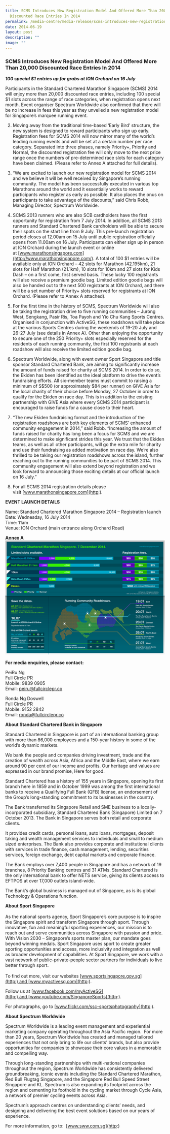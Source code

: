 ```yaml
---
title: SCMS Introduces New Registration Model And Offered More Than 20000
  Discounted Race Entries In 2014
permalink: /media-centre/media-release/scms-introduces-new-registration-model-and-offered-more-than-20000/
date: 2014-06-19
layout: post
description: ""
image: ""
---
```

### **SCMS Introduces New Registration Model And Offered More Than 20,000 Discounted Race Entries In 2014**
**_100 special $1 entries up for grabs at ION Orchard on 16 July_**  
  
Participants in the Standard Chartered Marathon Singapore (SCMS) 2014 will enjoy more than 20,000 discounted race entries, including 100 special $1 slots across the range of race categories, when registration opens next month. Event organiser Spectrum Worldwide also confirmed that there will be no increase in fees this year as they unveiled a new registration model for Singapore’s marquee running event.   
  
2. Moving away from the traditional time-based ‘Early Bird’ structure, the new system is designed to reward participants who sign up early. Registration fees for SCMS 2014 will now mirror many of the world’s leading running events and will be set at a certain number per race category. Separated into three phases, namely Priority+, Priority and Normal, the discounted registration fee will only move to the next price range once the numbers of pre-determined race slots for each category have been claimed. (Please refer to Annex A attached for full details).   
  
3. “We are excited to launch our new registration model for SCMS 2014 and we believe it will be well received by Singapore’s running community. The model has been successfully executed in various top Marathons around the world and it essentially works to reward participants who register as early as possible. It also places the onus on participants to take advantage of the discounts,” said Chris Robb, Managing Director, Spectrum Worldwide.   
  
4. SCMS 2013 runners who are also SCB cardholders have the first opportunity for registration from 7 July 2014. In addition, all SCMS 2013 runners and Standard Chartered Bank cardholders will be able to secure their spots on the start line from 9 July. This pre-launch registration period closes at 12.00am on 15 July until public registration officially opens from 11.00am on 16 July. Participants can either sign up in person at ION Orchard during the launch event or online at [www.marathonsingapore.com](http://www.marathonsingapore.com/). A total of 100 $1 entries will be available only at ION Orchard – 42 slots for Marathon (42.195km), 21 slots for Half Marathon (21.1km), 10 slots for 10km and 27 slots for Kids Dash – on a first come, first served basis. These lucky 100 registrants will also receive a premium goodie bag. Limited edition goodie bags will also be handed out to the next 500 registrants at ION Orchard, and there will be a set number of Priority+ slots reserved for registrants at ION Orchard. (Please refer to Annex A attached).  
  
5. For the first time in the history of SCMS, Spectrum Worldwide will also be taking the registration drive to five running communities – Jurong West, Sengkang, Pasir Ris, Toa Payoh and Yio Chu Kang Sports Centres. Organised in conjunction with ActiveSG, these roadshows will take place at the various Sports Centres during the weekends of 19-20 July and 26-27 July (see details in Annex A). Other than enjoying the opportunity to secure one of the 250 Priority+ slots especially reserved for the residents of each running community, the first 100 registrants at each roadshow will also receive the limited edition goodie bag.  
  
6. Spectrum Worldwide, along with event owner Sport Singapore and title sponsor Standard Chartered Bank, are aiming to significantly increase the amount of funds raised for charity at SCMS 2014. In order to do so, the Ekiden has been identified as the ideal platform to drive the event’s fundraising efforts. All six-member teams must commit to raising a minimum of S$500 (or approximately $84 per runner) on GIVE Asia for the local charity of their choice before Monday, 27 October in order to qualify for the Ekiden on race day. This is in addition to the existing partnership with GIVE Asia where every SCMS 2014 participant is encouraged to raise funds for a cause close to their heart.  
  
7. “The new Ekiden fundraising format and the introduction of the registration roadshows are both key elements of SCMS’ enhanced community engagement in 2014,” said Robb. “Increasing the amount of funds raised for charity has long been a focus for SCMS and we are determined to make significant strides this year. We trust that the Ekiden teams, as well as all other participants, will go the extra mile for charity and use their fundraising as added motivation on race day. We’re also thrilled to be taking our registration roadshows across the island, further reaching out to the running communities to be part of SCMS 2014. This community engagement will also extend beyond registration and we look forward to announcing those exciting details at our official launch on 16 July.”  
  
8. For all SCMS 2014 registration details please visit [www.marathonsingapore.com](http:).  
  
  
**EVENT LAUNCH DETAILS**  
  
Name: Standard Chartered Marathon Singapore 2014 – Registration launch  
Date: Wednesday, 16 July 2014  
Time: 11am   
Venue: ION Orchard (main entrance along Orchard Road)  
  
**Annex A**
![SCMS 2014_Registration Infographic_30 June](/images/Media%20Centre/Media%20Release/2014/June/SCMS%202014_Registration%20Infographic_30%20June.jpeg)

**For media enquiries, please contact:**  
  
PeiRu Ng                      
Full Circle PR  
Mobile: 9839 0905  
Email: [peiru@fullcirclepr.co](http:)  
  
Ronda Ng Doswell  
Full Circle PR  
Mobile: 9152 2842  
Email: [ronda@fullcirclepr.co](http:)  
  
  
**About Standard Chartered Bank in Singapore**    

Standard Chartered in Singapore is part of an international banking group with more than 86,000 employees and a 150-year history in some of the world’s dynamic markets.

We bank the people and companies driving investment, trade and the creation of wealth across Asia, Africa and the Middle East, where we earn around 90 per cent of our income and profits. Our heritage and values are expressed in our brand promise, Here for good.

Standard Chartered has a history of 155 years in Singapore, opening its first branch here in 1859 and in October 1999 was among the first international banks to receive a Qualifying Full Bank (QFB) license, an endorsement of the Group’s long-standing commitment to its businesses in the country.

The Bank transferred its Singapore Retail and SME business to a locally-incorporated subsidiary, Standard Chartered Bank (Singapore) Limited on 7 October 2013. The Bank in Singapore serves both retail and corporate clients.

It provides credit cards, personal loans, auto loans, mortgages, deposit taking and wealth management services to individuals and small to medium sized enterprises. The Bank also provides corporate and institutional clients with services in trade finance, cash management, lending, securities services, foreign exchange, debt capital markets and corporate finance.

The Bank employs over 7,400 people in Singapore and has a network of 19 branches, 8 Priority Banking centres and 31 ATMs. Standard Chartered is the only international bank to offer NETS service, giving its clients access to EFTPOS at over 17,000 outlets island-wide.

The Bank’s global business is managed out of Singapore, as is its global Technology & Operations function.

  
**About Sport Singapore**  
   
As the national sports agency, Sport Singapore’s core purpose is to inspire the Singapore spirit and transform Singapore through sport. Through innovative, fun and meaningful sporting experiences, our mission is to reach out and serve communities across Singapore with passion and pride. With Vision 2030 – Singapore’s sports master plan, our mandate goes beyond winning medals. Sport Singapore uses sport to create greater sporting opportunities and access, more inclusivity and integration as well as broader development of capabilities. At Sport Singapore, we work with a vast network of public-private-people sector partners for individuals to live better through sport.  
   
To find out more, visit our websites [www.sportsingapore.gov.sg](http:) and [www.myactivesg.com](http:).  
  
Follow us at [www.facebook.com/myActiveSG](http:) and [www.youtube.com/SingaporeSports](http:).  
  
For photographs, go to [www.flickr.com/ssc-sportsphotography](http:).  
  
  
**About Spectrum Worldwide**  
  
Spectrum Worldwide is a leading event management and experiential marketing company operating throughout the Asia Pacific region.  For more than 20 years, Spectrum Worldwide has created and managed tailored experiences that not only bring to life our clients’ brands, but also provide opportunities for companies to showcase their core values in a memorable and compelling way.  
  
Through long-standing partnerships with multi-national companies throughout the region, Spectrum Worldwide has consistently delivered groundbreaking, iconic events including the Standard Chartered Marathon, Red Bull Flugtag Singapore, and the Singapore Red Bull Speed Street Singapore and KL. Spectrum is also expanding its footprint across the region and cementing its foothold in the cycling market through Cycle Asia, a network of premier cycling events across Asia.  
  
Spectrum’s approach centres on understanding clients’ needs, and designing and delivering the best event solutions based on our years of experience.  
  
For more information, go to:  [www.sww.com.sg](http:)